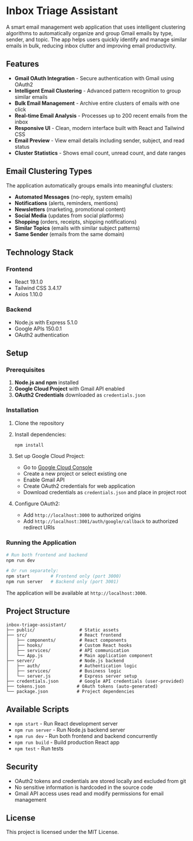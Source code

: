 # Inbox Triage Assistant

A smart email management web application that uses intelligent clustering algorithms to automatically organize and group Gmail emails by type, sender, and topic. The app helps users quickly identify and manage similar emails in bulk, reducing inbox clutter and improving email productivity.

## Features

- **Gmail OAuth Integration** - Secure authentication with Gmail using OAuth2
- **Intelligent Email Clustering** - Advanced pattern recognition to group similar emails
- **Bulk Email Management** - Archive entire clusters of emails with one click
- **Real-time Email Analysis** - Processes up to 200 recent emails from the inbox
- **Responsive UI** - Clean, modern interface built with React and Tailwind CSS
- **Email Preview** - View email details including sender, subject, and read status
- **Cluster Statistics** - Shows email count, unread count, and date ranges

## Email Clustering Types

The application automatically groups emails into meaningful clusters:

- **Automated Messages** (no-reply, system emails)
- **Notifications** (alerts, reminders, mentions)
- **Newsletters** (marketing, promotional content)
- **Social Media** (updates from social platforms)
- **Shopping** (orders, receipts, shipping notifications)
- **Similar Topics** (emails with similar subject patterns)
- **Same Sender** (emails from the same domain)

## Technology Stack

### Frontend
- React 19.1.0
- Tailwind CSS 3.4.17
- Axios 1.10.0

### Backend
- Node.js with Express 5.1.0
- Google APIs 150.0.1
- OAuth2 authentication

## Setup

### Prerequisites

1. **Node.js and npm** installed
2. **Google Cloud Project** with Gmail API enabled
3. **OAuth2 Credentials** downloaded as `credentials.json`

### Installation

1. Clone the repository
2. Install dependencies:
   ```bash
   npm install
   ```

3. Set up Google Cloud Project:
   - Go to [Google Cloud Console](https://console.cloud.google.com/)
   - Create a new project or select existing one
   - Enable Gmail API
   - Create OAuth2 credentials for web application
   - Download credentials as `credentials.json` and place in project root

4. Configure OAuth2:
   - Add `http://localhost:3000` to authorized origins
   - Add `http://localhost:3001/auth/google/callback` to authorized redirect URIs

### Running the Application

```bash
# Run both frontend and backend
npm run dev

# Or run separately:
npm start        # Frontend only (port 3000)
npm run server   # Backend only (port 3001)
```

The application will be available at `http://localhost:3000`.

## Project Structure

```
inbox-triage-assistant/
├── public/                 # Static assets
├── src/                    # React frontend
│   ├── components/         # React components
│   ├── hooks/              # Custom React hooks
│   ├── services/           # API communication
│   └── App.js              # Main application component
├── server/                 # Node.js backend
│   ├── auth/               # Authentication logic
│   ├── services/           # Business logic
│   └── server.js           # Express server setup
├── credentials.json        # Google API credentials (user-provided)
├── tokens.json            # OAuth tokens (auto-generated)
└── package.json           # Project dependencies
```

## Available Scripts

- `npm start` - Run React development server
- `npm run server` - Run Node.js backend server
- `npm run dev` - Run both frontend and backend concurrently
- `npm run build` - Build production React app
- `npm test` - Run tests

## Security

- OAuth2 tokens and credentials are stored locally and excluded from git
- No sensitive information is hardcoded in the source code
- Gmail API access uses read and modify permissions for email management

## License

This project is licensed under the MIT License.